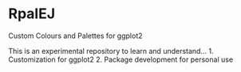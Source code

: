 # RpalEJ
Custom Colours and Palettes for ggplot2

This is an experimental repository to learn and understand...
    1. Customization for ggplot2
    2. Package development for personal use
